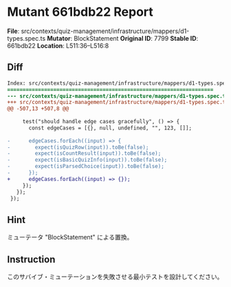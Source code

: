# Mutant 661bdb22 Report

**File**: src/contexts/quiz-management/infrastructure/mappers/d1-types.spec.ts
**Mutator**: BlockStatement
**Original ID**: 7799
**Stable ID**: 661bdb22
**Location**: L511:36–L516:8

## Diff

```diff
Index: src/contexts/quiz-management/infrastructure/mappers/d1-types.spec.ts
===================================================================
--- src/contexts/quiz-management/infrastructure/mappers/d1-types.spec.ts	original
+++ src/contexts/quiz-management/infrastructure/mappers/d1-types.spec.ts	mutated #7799
@@ -507,13 +507,8 @@
 
     test("should handle edge cases gracefully", () => {
       const edgeCases = [{}, null, undefined, "", 123, []];
 
-      edgeCases.forEach((input) => {
-        expect(isQuizRow(input)).toBe(false);
-        expect(isCountResult(input)).toBe(false);
-        expect(isBasicQuizInfo(input)).toBe(false);
-        expect(isParsedChoice(input)).toBe(false);
-      });
+      edgeCases.forEach((input) => {});
     });
   });
 });
```

## Hint

ミューテータ "BlockStatement" による置換。

## Instruction

このサバイブ・ミューテーションを失敗させる最小テストを設計してください。
